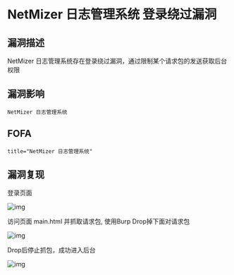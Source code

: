 # NetMizer 日志管理系统 登录绕过漏洞

## 漏洞描述

NetMizer 日志管理系统存在登录绕过漏洞，通过限制某个请求包的发送获取后台权限

## 漏洞影响

```
NetMizer 日志管理系统
```

## FOFA

```
title="NetMizer 日志管理系统"
```

## 漏洞复现

登录页面

![img](https://typora-1308934770.cos.ap-beijing.myqcloud.com/202202162257795.png)

访问页面 main.html 并抓取请求包, 使用Burp Drop掉下面对请求包

![img](https://typora-1308934770.cos.ap-beijing.myqcloud.com/202202162257627.png)

Drop后停止抓包，成功进入后台

![img](https://typora-1308934770.cos.ap-beijing.myqcloud.com/202202162257550.png)